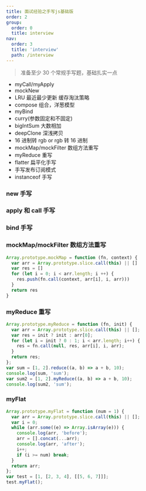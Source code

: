 ```yaml
---
title: 面试经验之手写js基础版
order: 2
group:
  order: 0
  title: interview
nav:
  order: 3
  title: 'interview'
  path: /interview
---
```


> 准备至少 30 个常规手写题，基础扎实一点

- myCall/myApply
- mockNew
- LRU 最近最少更新 缓存淘汰策略
- compose 组合，洋葱模型
- myBind
- curry(参数固定和不固定)
- bigIntSum 大数相加
- deepClone 深浅拷贝
- 16 进制转 rgb or rgb 转 16 进制
- mockMap/mockFilter 数组方法重写
- myReduce 重写
- flatter 扁平化手写
- 手写发布订阅模式
- instanceof 手写

### new 手写

### apply 和 call 手写

### bind 手写

### mockMap/mockFilter 数组方法重写

```js
Array.prototype.mockMap = function (fn, context) {
  var arr = Array.prototype.slice.call(this) || []
  var res = []
  for (let i = 0; i < arr.length; i ++) {
    res.push(fn.call(context, arr[i], i, arr)))
  }
  return res
}
```

### myReduce 重写

```js
Array.prototype.myReduce = function (fn, init) {
  var arr = Array.prototype.slice.call(this) || [];
  var res = init ? init : arr[0];
  for (let i = init ? 0 : 1; i < arr.length; i++) {
    res = fn.call(null, res, arr[i], i, arr);
  }
  return res;
};
var sum = [1, 2].reduce((a, b) => a + b, 10);
console.log(sum, 'sum');
var sum2 = [1, 2].myReduce((a, b) => a + b, 10);
console.log(sum2, 'sum');
```

### myFlat

```js
Array.prototype.myFlat = function (num = 1) {
  var arr = Array.prototype.slice.call(this) || [];
  var i = 0;
  while (arr.some((e) => Array.isArray(e))) {
    console.log(arr, 'before');
    arr = [].concat(...arr);
    console.log(arr, 'after');
    i++;
    if (i >= num) break;
  }
  return arr;
};
var test = [1, [2, 3, 4], [[5, 6, 7]]];
test.myFlat();
```
